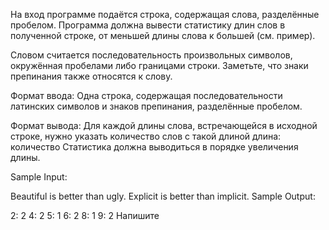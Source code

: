 На вход программе подаётся строка, содержащая слова, разделённые пробелом. Программа должна вывести статистику длин слов в полученной строке, от меньшей длины слова к большей (см. пример).

Словом считается последовательность произвольных символов, окружённая пробелами либо границами строки. Заметьте, что знаки препинания также относятся к слову.

Формат ввода:
Одна строка, содержащая последовательности латинских символов и знаков препинания, разделённые пробелом.

Формат вывода:
Для каждой длины слова, встречающейся в исходной строке, нужно указать количество слов с такой длиной
длина: количество
Статистика должна выводиться в порядке увеличения длины.

Sample Input:

Beautiful is better than ugly. Explicit is better than implicit.
Sample Output:

2: 2
4: 2
5: 1
6: 2
8: 1
9: 2
Напишите